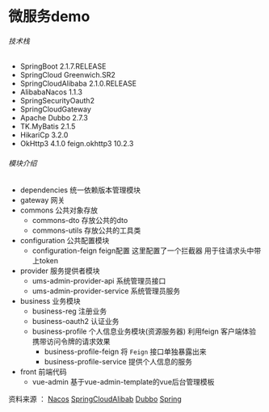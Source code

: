 # 微服务demo

###### 技术栈

- SpringBoot   2.1.7.RELEASE
- SpringCloud  Greenwich.SR2
- SpringCloudAlibaba  2.1.0.RELEASE
- AlibabaNacos  1.1.3
- SpringSecurityOauth2
- SpringCloudGateway
- Apache Dubbo   2.7.3
- TK.MyBatis   2.1.5 
- HikariCp  3.2.0  
- OkHttp3   4.1.0   feign.okhttp3   10.2.3

###### 模块介绍

- dependencies	统一依赖版本管理模块
- gateway   网关
- commons   公共对象存放
  - commons-dto   存放公共的dto
  - commons-utils   存放公共的工具类
- configuration   公共配置模块
  - configuration-feign    feign配置  这里配置了一个拦截器 用于往请求头中带上token
- provider  服务提供者模块
  - ums-admin-provider-api	系统管理员接口
  - ums-admin-provider-service   系统管理员服务
- business    业务模块
  - business-reg    注册业务
  - business-oauth2    认证业务
  - business-profile    个人信息业务模块(资源服务器)  利用feign 客户端体验携带访问令牌的请求效果 
    - business-profile-feign     将 `Feign` 接口单独暴露出来 
    - business-profile-service    提供个人信息的服务
- front   前端代码
  - vue-admin    基于vue-admin-template的vue后台管理模板











资料来源  ： [Nacos](https://github.com/alibaba/Nacos)   [SpringCloudAlibab](https://github.com/alibaba/spring-cloud-alibaba)   [Dubbo](https://github.com/apache/dubbo)  [Spring](https://spring.io/) 

